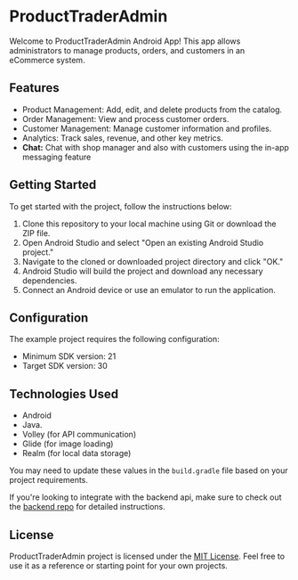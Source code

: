 # ProductTraderAdmin
 
Welcome to ProductTraderAdmin Android App! This app allows administrators to manage products, orders, and customers in an eCommerce system.

## Features

- Product Management: Add, edit, and delete products from the catalog.
- Order Management: View and process customer orders.
- Customer Management: Manage customer information and profiles.
- Analytics: Track sales, revenue, and other key metrics.
- **Chat:** Chat with shop manager and also with customers using the in-app messaging feature


## Getting Started

To get started with the project, follow the instructions below:

1. Clone this repository to your local machine using Git or download the ZIP file.
2. Open Android Studio and select "Open an existing Android Studio project."
3. Navigate to the cloned or downloaded project directory and click "OK."
4. Android Studio will build the project and download any necessary dependencies.
5. Connect an Android device or use an emulator to run the application.


## Configuration

The example project requires the following configuration:

- Minimum SDK version: 21
- Target SDK version: 30

## Technologies Used

- Android
- Java.
- Volley (for API communication)
- Glide (for image loading)
- Realm (for local data storage)

You may need to update these values in the `build.gradle` file based on your project requirements.

If you're looking to integrate with the backend api, make sure to check out the  [backend repo](https://github.com/cgardesey/trader_apps_backend) for detailed instructions.

## License

ProductTraderAdmin project is licensed under the [MIT License](LICENSE). Feel free to use it as a reference or starting point for your own projects.
